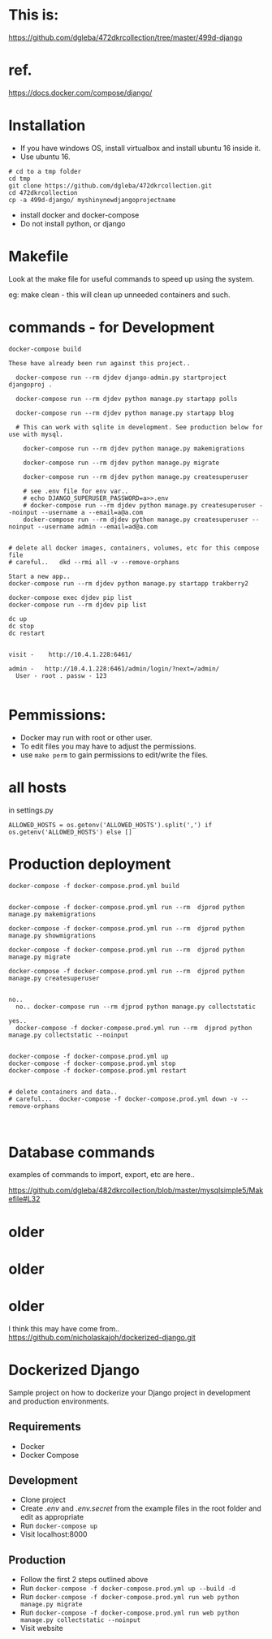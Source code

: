 
# This is:

https://github.com/dgleba/472dkrcollection/tree/master/499d-django


# ref.

https://docs.docker.com/compose/django/


# Installation

- If you have windows OS, install virtualbox and install ubuntu 16 inside it.
- Use ubuntu 16.

```
# cd to a tmp folder
cd tmp
git clone https://github.com/dgleba/472dkrcollection.git
cd 472dkrcollection
cp -a 499d-django/ myshinynewdjangoprojectname
```

- install docker and docker-compose
- Do not install python, or django

# Makefile

Look at the make file for useful commands to speed up using the system.

eg: make clean - this will clean up unneeded containers and such.



# commands - for Development

```
docker-compose build

These have already been run against this project..

  docker-compose run --rm djdev django-admin.py startproject djangoproj .

  docker-compose run --rm djdev python manage.py startapp polls
  
  docker-compose run --rm djdev python manage.py startapp blog
  
  # This can work with sqlite in development. See production below for use with mysql.

    docker-compose run --rm djdev python manage.py makemigrations

    docker-compose run --rm djdev python manage.py migrate

    docker-compose run --rm djdev python manage.py createsuperuser

    # see .env file for env var..
    # echo DJANGO_SUPERUSER_PASSWORD=a>>.env
    # docker-compose run --rm djdev python manage.py createsuperuser --noinput --username a --email=a@a.com 
    docker-compose run --rm djdev python manage.py createsuperuser --noinput --username admin --email=ad@a.com 


# delete all docker images, containers, volumes, etc for this compose file
# careful..   dkd --rmi all -v --remove-orphans

Start a new app..
docker-compose run --rm djdev python manage.py startapp trakberry2

docker-compose exec djdev pip list
docker-compose run --rm djdev pip list

dc up
dc stop
dc restart


visit -    http://10.4.1.228:6461/

admin -   http://10.4.1.228:6461/admin/login/?next=/admin/
  User - root . passw - 123


```

# Pemmissions:

- Docker may run with root or other user.
- To edit files you may have to adjust the permissions.
- use `make perm` to gain permissions to edit/write the files.

# all hosts

in settings.py

```
ALLOWED_HOSTS = os.getenv('ALLOWED_HOSTS').split(',') if os.getenv('ALLOWED_HOSTS') else []
```

# Production deployment

```
docker-compose -f docker-compose.prod.yml build


docker-compose -f docker-compose.prod.yml run --rm  djprod python manage.py makemigrations

docker-compose -f docker-compose.prod.yml run --rm  djprod python manage.py showmigrations

docker-compose -f docker-compose.prod.yml run --rm  djprod python manage.py migrate

docker-compose -f docker-compose.prod.yml run --rm  djprod python manage.py createsuperuser


no..
  no.. docker-compose run --rm djprod python manage.py collectstatic

yes..
  docker-compose -f docker-compose.prod.yml run --rm  djprod python manage.py collectstatic --noinput


docker-compose -f docker-compose.prod.yml up
docker-compose -f docker-compose.prod.yml stop
docker-compose -f docker-compose.prod.yml restart


# delete containers and data..
# careful...  docker-compose -f docker-compose.prod.yml down -v --remove-orphans



```

# Database commands

examples of commands to import, export, etc are here..

https://github.com/dgleba/482dkrcollection/blob/master/mysqlsimple5/Makefile#L32






# older

# older

# older


I think this may have come from..
     https://github.com/nicholaskajoh/dockerized-django.git

# Dockerized Django

Sample project on how to dockerize your Django project in development and production environments.


## Requirements

- Docker
- Docker Compose

## Development

- Clone project
- Create _.env_ and _.env.secret_ from the example files in the root folder and edit as appropriate
- Run `docker-compose up`
- Visit localhost:8000

## Production

- Follow the first 2 steps outlined above
- Run `docker-compose -f docker-compose.prod.yml up --build -d`
- Run `docker-compose -f docker-compose.prod.yml run web python manage.py migrate`
- Run `docker-compose -f docker-compose.prod.yml run web python manage.py collectstatic --noinput`
- Visit website
